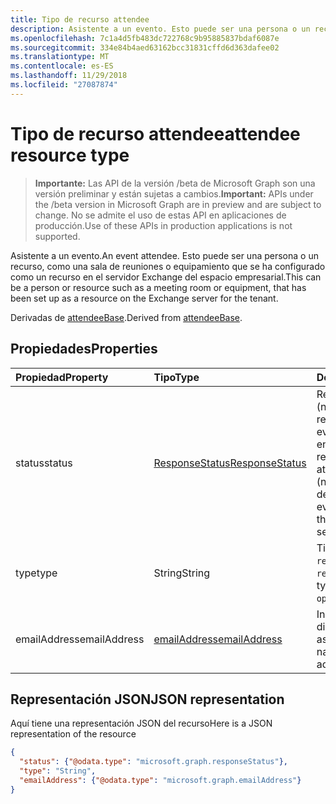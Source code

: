 ```yaml
---
title: Tipo de recurso attendee
description: Asistente a un evento. Esto puede ser una persona o un recurso, como una sala de reuniones o equipamiento que se ha configurado como un recurso en el servidor Exchange del espacio empresarial.
ms.openlocfilehash: 7c1a4d5fb483dc722768c9b95885837bdaf6087e
ms.sourcegitcommit: 334e84b4aed63162bcc31831cffd6d363dafee02
ms.translationtype: MT
ms.contentlocale: es-ES
ms.lasthandoff: 11/29/2018
ms.locfileid: "27087874"
---
```

# <a name="attendee-resource-type"></a><span data-ttu-id="a6b72-104">Tipo de recurso attendee</span><span class="sxs-lookup"><span data-stu-id="a6b72-104">attendee resource type</span></span>

> <span data-ttu-id="a6b72-105">**Importante:** Las API de la versión /beta de Microsoft Graph son una versión preliminar y están sujetas a cambios.</span><span class="sxs-lookup"><span data-stu-id="a6b72-105">**Important:** APIs under the /beta version in Microsoft Graph are in preview and are subject to change.</span></span> <span data-ttu-id="a6b72-106">No se admite el uso de estas API en aplicaciones de producción.</span><span class="sxs-lookup"><span data-stu-id="a6b72-106">Use of these APIs in production applications is not supported.</span></span>

<span data-ttu-id="a6b72-107">Asistente a un evento.</span><span class="sxs-lookup"><span data-stu-id="a6b72-107">An event attendee.</span></span> <span data-ttu-id="a6b72-108">Esto puede ser una persona o un recurso, como una sala de reuniones o equipamiento que se ha configurado como un recurso en el servidor Exchange del espacio empresarial.</span><span class="sxs-lookup"><span data-stu-id="a6b72-108">This can be a person or resource such as a meeting room or equipment, that has been set up as a resource on the Exchange server for the tenant.</span></span>

<span data-ttu-id="a6b72-109">Derivadas de [attendeeBase](attendeebase.md).</span><span class="sxs-lookup"><span data-stu-id="a6b72-109">Derived from [attendeeBase](attendeebase.md).</span></span>

## <a name="properties"></a><span data-ttu-id="a6b72-110">Propiedades</span><span class="sxs-lookup"><span data-stu-id="a6b72-110">Properties</span></span>
| <span data-ttu-id="a6b72-111">Propiedad</span><span class="sxs-lookup"><span data-stu-id="a6b72-111">Property</span></span>     | <span data-ttu-id="a6b72-112">Tipo</span><span class="sxs-lookup"><span data-stu-id="a6b72-112">Type</span></span>   |<span data-ttu-id="a6b72-113">Descripción</span><span class="sxs-lookup"><span data-stu-id="a6b72-113">Description</span></span>|
|:---------------|:--------|:----------|
|<span data-ttu-id="a6b72-114">status</span><span class="sxs-lookup"><span data-stu-id="a6b72-114">status</span></span>|[<span data-ttu-id="a6b72-115">ResponseStatus</span><span class="sxs-lookup"><span data-stu-id="a6b72-115">ResponseStatus</span></span>](responsestatus.md)|<span data-ttu-id="a6b72-116">Respuesta del asistente (ninguna, aceptada, rechazada, etc.) para el evento y fecha y hora en que se envió la respuesta.</span><span class="sxs-lookup"><span data-stu-id="a6b72-116">The attendee's response (none, accepted, declined, etc.) for the event and date-time that the response was sent.</span></span>|
|<span data-ttu-id="a6b72-117">type</span><span class="sxs-lookup"><span data-stu-id="a6b72-117">type</span></span>|<span data-ttu-id="a6b72-118">String</span><span class="sxs-lookup"><span data-stu-id="a6b72-118">String</span></span>|<span data-ttu-id="a6b72-119">Tipo de asistente: `required`, `optional`, `resource`.</span><span class="sxs-lookup"><span data-stu-id="a6b72-119">The attendee type: `required`, `optional`, `resource`.</span></span>|
|<span data-ttu-id="a6b72-120">emailAddress</span><span class="sxs-lookup"><span data-stu-id="a6b72-120">emailAddress</span></span>|[<span data-ttu-id="a6b72-121">emailAddress</span><span class="sxs-lookup"><span data-stu-id="a6b72-121">emailAddress</span></span>](emailaddress.md)|<span data-ttu-id="a6b72-122">Incluye el nombre y la dirección de SMTP del asistente.</span><span class="sxs-lookup"><span data-stu-id="a6b72-122">Includes the name and SMTP address of the attendee.</span></span>|

## <a name="json-representation"></a><span data-ttu-id="a6b72-123">Representación JSON</span><span class="sxs-lookup"><span data-stu-id="a6b72-123">JSON representation</span></span>

<span data-ttu-id="a6b72-124">Aquí tiene una representación JSON del recurso</span><span class="sxs-lookup"><span data-stu-id="a6b72-124">Here is a JSON representation of the resource</span></span>

<!-- {
  "blockType": "resource",
  "optionalProperties": [

  ],
  "@odata.type": "microsoft.graph.attendee"
}-->

```json
{
  "status": {"@odata.type": "microsoft.graph.responseStatus"},
  "type": "String",
  "emailAddress": {"@odata.type": "microsoft.graph.emailAddress"}
}

```


<!-- uuid: 8fcb5dbc-d5aa-4681-8e31-b001d5168d79
2015-10-25 14:57:30 UTC -->
<!-- {
  "type": "#page.annotation",
  "description": "attendee resource",
  "keywords": "",
  "section": "documentation",
  "tocPath": ""
}-->